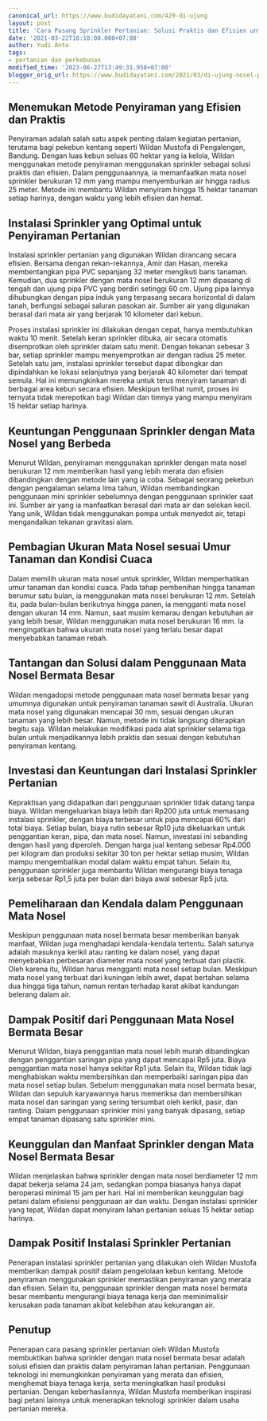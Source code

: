 ```yaml
---
canonical_url: https://www.budidayatani.com/429-di-ujung
layout: post
title: 'Cara Pasang Sprinkler Pertanian: Solusi Praktis dan Efisien untuk Penyiraman'
date: '2021-03-22T16:18:00.000+07:00'
author: Yudi Anto
tags:
- pertanian dan perkebunan
modified_time: '2023-06-27T13:49:31.958+07:00'
blogger_orig_url: https://www.budidayatani.com/2021/03/di-ujung-nosel-pekebun-bergantung.html
---
```


## Menemukan Metode Penyiraman yang Efisien dan Praktis

Penyiraman adalah salah satu aspek penting dalam kegiatan pertanian, terutama bagi pekebun kentang seperti Wildan Mustofa di Pengalengan, Bandung. Dengan luas kebun seluas 60 hektar yang ia kelola, Wildan menggunakan metode penyiraman menggunakan sprinkler sebagai solusi praktis dan efisien. Dalam penggunaannya, ia memanfaatkan mata nosel sprinkler berukuran 12 mm yang mampu menyemburkan air hingga radius 25 meter. Metode ini membantu Wildan menyiram hingga 15 hektar tanaman setiap harinya, dengan waktu yang lebih efisien dan hemat.

## Instalasi Sprinkler yang Optimal untuk Penyiraman Pertanian

Instalasi sprinkler pertanian yang digunakan Wildan dirancang secara efisien. Bersama dengan rekan-rekannya, Amir dan Hasan, mereka membentangkan pipa PVC sepanjang 32 meter mengikuti baris tanaman. Kemudian, dua sprinkler dengan mata nosel berukuran 12 mm dipasang di tengah dan ujung pipa PVC yang berdiri setinggi 60 cm. Ujung pipa lainnya dihubungkan dengan pipa induk yang terpasang secara horizontal di dalam tanah, berfungsi sebagai saluran pasokan air. Sumber air yang digunakan berasal dari mata air yang berjarak 10 kilometer dari kebun.

Proses instalasi sprinkler ini dilakukan dengan cepat, hanya membutuhkan waktu 10 menit. Setelah keran sprinkler dibuka, air secara otomatis disemprotkan oleh sprinkler dalam satu menit. Dengan tekanan sebesar 3 bar, setiap sprinkler mampu menyemprotkan air dengan radius 25 meter. Setelah satu jam, instalasi sprinkler tersebut dapat dibongkar dan dipindahkan ke lokasi selanjutnya yang berjarak 40 kilometer dari tempat semula. Hal ini memungkinkan mereka untuk terus menyiram tanaman di berbagai area kebun secara efisien. Meskipun terlihat rumit, proses ini ternyata tidak merepotkan bagi Wildan dan timnya yang mampu menyiram 15 hektar setiap harinya.

## Keuntungan Penggunaan Sprinkler dengan Mata Nosel yang Berbeda

Menurut Wildan, penyiraman menggunakan sprinkler dengan mata nosel berukuran 12 mm memberikan hasil yang lebih merata dan efisien dibandingkan dengan metode lain yang ia coba. Sebagai seorang pekebun dengan pengalaman selama lima tahun, Wildan membandingkan penggunaan mini sprinkler sebelumnya dengan penggunaan sprinkler saat ini. Sumber air yang ia manfaatkan berasal dari mata air dan selokan kecil. Yang unik, Wildan tidak menggunakan pompa untuk menyedot air, tetapi mengandalkan tekanan gravitasi alam.

## Pembagian Ukuran Mata Nosel sesuai Umur Tanaman dan Kondisi Cuaca

Dalam memilih ukuran mata nosel untuk sprinkler, Wildan memperhatikan umur tanaman dan kondisi cuaca. Pada tahap pembenihan hingga tanaman berumur satu bulan, ia menggunakan mata nosel berukuran 12 mm. Setelah itu, pada bulan-bulan berikutnya hingga panen, ia mengganti mata nosel dengan ukuran 14 mm. Namun, saat musim kemarau dengan kebutuhan air yang lebih besar, Wildan menggunakan mata nosel berukuran 16 mm. Ia mengingatkan bahwa ukuran mata nosel yang terlalu besar dapat menyebabkan tanaman rebah.

## Tantangan dan Solusi dalam Penggunaan Mata Nosel Bermata Besar

Wildan mengadopsi metode penggunaan mata nosel bermata besar yang umumnya digunakan untuk penyiraman tanaman sawit di Australia. Ukuran mata nosel yang digunakan mencapai 30 mm, sesuai dengan ukuran tanaman yang lebih besar. Namun, metode ini tidak langsung diterapkan begitu saja. Wildan melakukan modifikasi pada alat sprinkler selama tiga bulan untuk menjadikannya lebih praktis dan sesuai dengan kebutuhan penyiraman kentang.

## Investasi dan Keuntungan dari Instalasi Sprinkler Pertanian

Kepraktisan yang didapatkan dari penggunaan sprinkler tidak datang tanpa biaya. Wildan mengeluarkan biaya lebih dari Rp200 juta untuk memasang instalasi sprinkler, dengan biaya terbesar untuk pipa mencapai 60% dari total biaya. Setiap bulan, biaya rutin sebesar Rp10 juta dikeluarkan untuk penggantian keran, pipa, dan mata nosel. Namun, investasi ini sebanding dengan hasil yang diperoleh. Dengan harga jual kentang sebesar Rp4.000 per kilogram dan produksi sekitar 30 ton per hektar setiap musim, Wildan mampu mengembalikan modal dalam waktu empat tahun. Selain itu, penggunaan sprinkler juga membantu Wildan mengurangi biaya tenaga kerja sebesar Rp1,5 juta per bulan dari biaya awal sebesar Rp5 juta.

## Pemeliharaan dan Kendala dalam Penggunaan Mata Nosel

Meskipun penggunaan mata nosel bermata besar memberikan banyak manfaat, Wildan juga menghadapi kendala-kendala tertentu. Salah satunya adalah masuknya kerikil atau ranting ke dalam nosel, yang dapat menyebabkan perbesaran diameter mata nosel yang terbuat dari plastik. Oleh karena itu, Wildan harus mengganti mata nosel setiap bulan. Meskipun mata nosel yang terbuat dari kuningan lebih awet, dapat bertahan selama dua hingga tiga tahun, namun rentan terhadap karat akibat kandungan belerang dalam air.

## Dampak Positif dari Penggunaan Mata Nosel Bermata Besar

Menurut Wildan, biaya penggantian mata nosel lebih murah dibandingkan dengan penggantian saringan pipa yang dapat mencapai Rp5 juta. Biaya penggantian mata nosel hanya sekitar Rp1 juta. Selain itu, Wildan tidak lagi menghabiskan waktu membersihkan dan memperbaiki saringan pipa dan mata nosel setiap bulan. Sebelum menggunakan mata nosel bermata besar, Wildan dan sepuluh karyawannya harus memeriksa dan membersihkan mata nosel dan saringan yang sering tersumbat oleh kerikil, pasir, dan ranting. Dalam penggunaan sprinkler mini yang banyak dipasang, setiap empat tanaman dipasang satu sprinkler mini.

## Keunggulan dan Manfaat Sprinkler dengan Mata Nosel Bermata Besar

Wildan menjelaskan bahwa sprinkler dengan mata nosel berdiameter 12 mm dapat bekerja selama 24 jam, sedangkan pompa biasanya hanya dapat beroperasi minimal 15 jam per hari. Hal ini memberikan keunggulan bagi petani dalam efisiensi penggunaan air dan waktu. Dengan instalasi sprinkler yang tepat, Wildan dapat menyiram lahan pertanian seluas 15 hektar setiap harinya.

## Dampak Positif Instalasi Sprinkler Pertanian

Penerapan instalasi sprinkler pertanian yang dilakukan oleh Wildan Mustofa memberikan dampak positif dalam pengelolaan kebun kentang. Metode penyiraman menggunakan sprinkler memastikan penyiraman yang merata dan efisien. Selain itu, penggunaan sprinkler dengan mata nosel bermata besar membantu mengurangi biaya tenaga kerja dan meminimalisir kerusakan pada tanaman akibat kelebihan atau kekurangan air.

## Penutup

Penerapan cara pasang sprinkler pertanian oleh Wildan Mustofa membuktikan bahwa sprinkler dengan mata nosel bermata besar adalah solusi efisien dan praktis dalam penyiraman lahan pertanian. Penggunaan teknologi ini memungkinkan penyiraman yang merata dan efisien, menghemat biaya tenaga kerja, serta meningkatkan hasil produksi pertanian. Dengan keberhasilannya, Wildan Mustofa memberikan inspirasi bagi petani lainnya untuk menerapkan teknologi sprinkler dalam usaha pertanian mereka.


